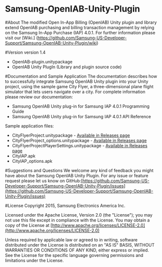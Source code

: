 # Samsung-OpenIAB-Unity-Plugin

#About
The modified Open In-App Billing (OpenIAB) Unity plugin and library extend OpenIAB purchasing and billing transaction management by relying on the Samsung In-App Purchase (IAP) 4.0.1. For further information please visit our [Wiki.] (https://github.com/Samsung-US-Developer-Support/Samsung-OpenIAB-Unity-Plugin/wiki)

#Version 
version 1.4
* OpenIAB-plugin.unitypackage 
* OpenIAB Unity PlugIn (Library and plugin source code)

#Documentation and Sample Application
The documentation describes how to successfully integrate Samsung OpenIAB Unity plugin into your Unity project, using the sample game City Flyer, a three-dimensional plane flight simulator that lets users navigate over a city. For complete information please review our documentation:
* Samsung OpenIAB Unity plug-in for Samsung IAP 4.0.1 Programming Guide
* Samsung OpenIAB Unity plug-in for Samsung IAP 4.0.1 API Reference

Sample application files:
* CityFlyerProject.unitypackage - [Available in Releases page](https://github.com/Samsung-US-Developer-Support/Samsung-OpenIAB-Unity-Plugin/releases)
* CityFlyerProject_options.unitypackage - [Available in Releases page](https://github.com/Samsung-US-Developer-Support/Samsung-OpenIAB-Unity-Plugin/releases)
* CityFlyerProjectPlayerSettings.unitypackage - [Available in Releases page](https://github.com/Samsung-US-Developer-Support/Samsung-OpenIAB-Unity-Plugin/releases)
* CityIAP.apk
* CityIAP_options.apk

#Suggestions and Questions
We welcome any kind of feedback you might have about the Samsung OpenIAB Unity Plugin. 
For any issue or feature request please let us know on GitHub:[https://github.com/Samsung-US-Developer-Support/Samsung-OpenIAB-Unity-Plugin/issues](https://github.com/Samsung-US-Developer-Support/Samsung-OpenIAB-Unity-Plugin/issues)

#License
Copyright 2015, Samsung Electronics America Inc.

Licensed under the Apache License, Version 2.0 (the "License");
you may not use this file except in compliance with the License.
You may obtain a copy of the License at
[http://www.apache.org/licenses/LICENSE-2.0](http://www.apache.org/licenses/LICENSE-2.0)

Unless required by applicable law or agreed to in writing, software
distributed under the License is distributed on an "AS IS" BASIS,
WITHOUT WARRANTIES OR CONDITIONS OF ANY KIND, either express or implied.
See the License for the specific language governing permissions and
limitations under the License.

